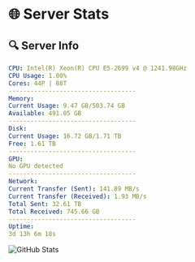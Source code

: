 # 🌐 Server Stats
## 🔍 Server Info
```yaml
CPU: Intel(R) Xeon(R) CPU E5-2699 v4 @ 1241.98GHz
CPU Usage: 1.00%
Cores: 44P | 88T
-----------------------------------
Memory:
Current Usage: 9.47 GB/503.74 GB
Available: 491.05 GB
-----------------------------------
Disk:
Current Usage: 16.72 GB/1.71 TB
Free: 1.61 TB
-----------------------------------
GPU:
No GPU detected
-----------------------------------
Network:
Current Transfer (Sent): 141.89 MB/s
Current Transfer (Received): 1.93 MB/s
Total Sent: 32.61 TB
Total Received: 745.66 GB
-----------------------------------
Uptime:
3d 13h 6m 18s
```
![GitHub Stats](https://img.shields.io/badge/Updated-2025-02-11_11:49:36-blue)